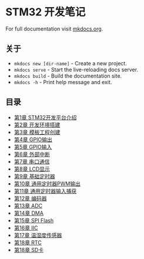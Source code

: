 # STM32 开发笔记

For full documentation visit [mkdocs.org](https://www.mkdocs.org).

## 关于

* `mkdocs new [dir-name]` - Create a new project.
* `mkdocs serve` - Start the live-reloading docs server.
* `mkdocs build` - Build the documentation site.
* `mkdocs -h` - Print help message and exit.

## 目录

  - [第1章 STM32开发平台介绍](01_STM32开发平台介绍.md)
  - [第2章 开发环境搭建](01_STM32开发平台介绍.md)
  - [第3章 模板工程创建](01_STM32开发平台介绍.md)
  - [第4章 GPIO输出](01_STM32开发平台介绍.md)
  - [第5章 GPIO输入](01_STM32开发平台介绍.md)
  - [第6章 外部中断](01_STM32开发平台介绍.md)
  - [第7章 串口通信](01_STM32开发平台介绍.md)
  - [第8章 LCD显示](01_STM32开发平台介绍.md)
  - [第9章 基础定时器](01_STM32开发平台介绍.md)
  - [第10章 通用定时器PWM输出](01_STM32开发平台介绍.md)
  - [第11章 通用定时器输入捕获](01_STM32开发平台介绍.md)
  - [第12章 编码器](01_STM32开发平台介绍.md)
  - [第13章 ADC](01_STM32开发平台介绍.md)
  - [第14章 DMA](01_STM32开发平台介绍.md)
  - [第15章 SPI Flash](01_STM32开发平台介绍.md)
  - [第16章 IIC](01_STM32开发平台介绍.md)
  - [第17章 温湿度传感器](01_STM32开发平台介绍.md)
  - [第18章 RTC](01_STM32开发平台介绍.md)
  - [第18章 SD卡](01_STM32开发平台介绍.md)

